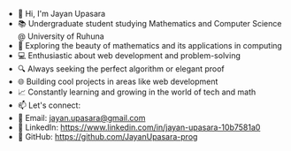 - 👋 Hi, I'm Jayan Upasara 
- 📚 Undergraduate student studying Mathematics and Computer Science @ University of Ruhuna 
- 🧮 Exploring the beauty of mathematics and its applications in computing
- 💻 Enthusiastic about web development and problem-solving
- 🔍 Always seeking the perfect algorithm or elegant proof
- 🌐 Building cool projects in areas like  web development
- 📈 Constantly learning and growing in the world of tech and math
- 📫 Let's connect:
- 📧 Email: jayan.upasara@gmail.com
- 🔗 LinkedIn: https://www.linkedin.com/in/jayan-upasara-10b7581a0
- 💼 GitHub: https://github.com/JayanUpasara-prog

<!---
JayanUpasara-prog/JayanUpasara-prog is a ✨ special ✨ repository because its `README.md` (this file) appears on your GitHub profile.
You can click the Preview link to take a look at your changes.
--->
